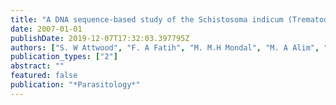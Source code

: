 ```yaml
---
title: "A DNA sequence-based study of the Schistosoma indicum (Trematoda: Digenea) group: population phylogeny, taxonomy and historical biogeography"
date: 2007-01-01
publishDate: 2019-12-07T17:32:03.397795Z
authors: ["S. W Attwood", "F. A Fatih", "M. M.H Mondal", "M. A Alim", "S. Fadjar", "R. P.V.J Rajapakse", "D. Rollinson"]
publication_types: ["2"]
abstract: ""
featured: false
publication: "*Parasitology*"
---
```


